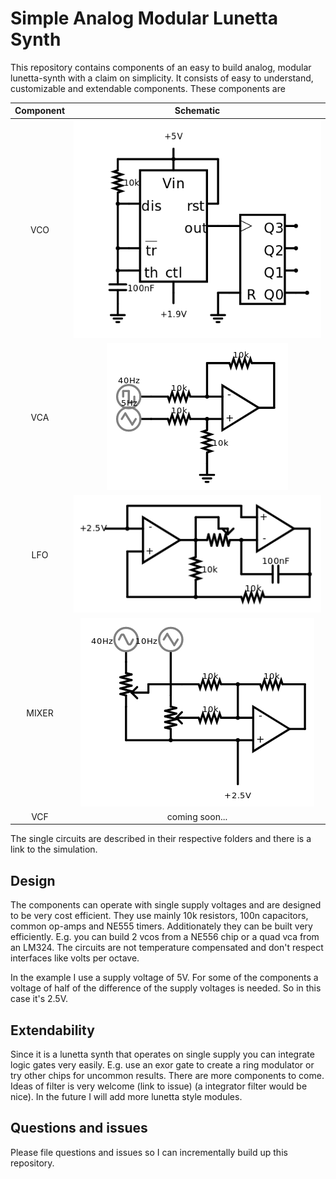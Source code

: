 # Simple Analog Modular Lunetta Synth

This repository contains components of an easy to build analog, modular lunetta-synth with a claim on simplicity. It consists of easy to understand, customizable and extendable components. These components are

| Component | Schematic |
|:-----:|:-----:|
|VCO|![VCO](vco/preview.png)|
|VCA|![VCA](vca/preview.png)|
|LFO|![LFO](lfo/preview.png)|
|MIXER|![MIXER](mixer/preview.png)|
|VCF|coming soon...|

The single circuits are described in their respective folders and there is a link to the simulation.

## Design 
The components can operate with single supply voltages and are designed to be very cost efficient. They use mainly 10k resistors, 100n capacitors, common op-amps and NE555 timers. Additionately they can be built very efficiently. E.g. you can build 2 vcos from a NE556 chip or a quad vca from an LM324. 
The circuits are not temperature compensated and don't respect interfaces like volts per octave.

In the example I use a supply voltage of 5V. For some of the components a voltage of half of the difference of the supply voltages is needed. So in this case it's 2.5V.

## Extendability
Since it is a lunetta synth that operates on single supply you can integrate logic gates very easily. E.g. use an exor gate to create a ring modulator or try other chips for uncommon results. There are more components to come. Ideas of filter is very welcome (link to issue) (a integrator filter would be nice). In the future I will add more lunetta style modules.

## Questions and issues
Please file questions and issues so I can incrementally build up this repository.
